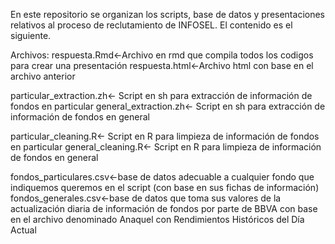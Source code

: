 En este repositorio se organizan los scripts, base de datos y presentaciones relativos al proceso de reclutamiento de INFOSEL. 
El contenido es el siguiente.

Archivos:
respuesta.Rmd<-Archivo en rmd que compila todos los codigos para crear una presentación
respuesta.html<-Archivo html con base en el archivo anterior

particular_extraction.zh<- Script en sh para extracción de información de fondos en particular
general_extraction.zh<- Script en sh para extracción de información de fondos en general

particular_cleaning.R<- Script en R para limpieza de información de fondos en particular
general_cleaning.R<- Script en R para limpieza de información de fondos en general

fondos_particulares.csv<-base de datos adecuable a cualquier fondo que indiquemos queremos en el script (con base en sus fichas de información)
fondos_generales.csv<-base de datos que toma sus valores de la actualización diaria de información de fondos por parte de BBVA con base en el archivo denominado Anaquel con Rendimientos Históricos del Día Actual
